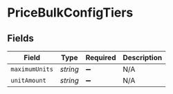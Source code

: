 # PriceBulkConfigTiers


## Fields

| Field              | Type               | Required           | Description        |
| ------------------ | ------------------ | ------------------ | ------------------ |
| `maximumUnits`     | *string*           | :heavy_minus_sign: | N/A                |
| `unitAmount`       | *string*           | :heavy_minus_sign: | N/A                |